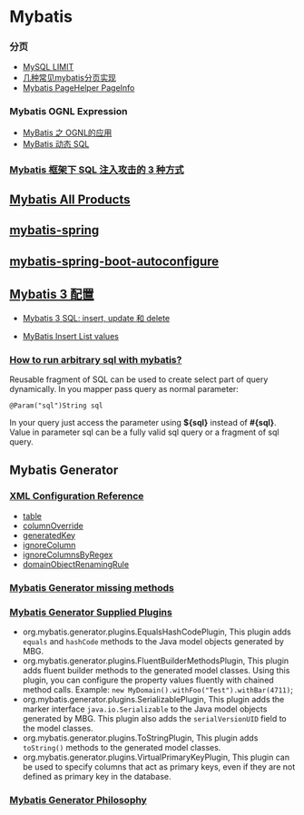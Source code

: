 # Mybatis

### 分页

* [MySQL LIMIT](https://www.mysqltutorial.org/mysql-limit.aspx)
* [几种常见mybatis分页实现](https://blog.csdn.net/feinifi/article/details/88769101)
* [Mybatis PageHelper PageInfo](https://github.com/pagehelper/Mybatis-PageHelper/blob/master/src/main/java/com/github/pagehelper/PageInfo.java)

### Mybatis OGNL Expression

* [MyBatis 之 OGNL的应用](https://blog.csdn.net/u013952133/article/details/79856198)
* [MyBatis 动态 SQL](https://www.jianshu.com/p/681c6de9f20a)

### [Mybatis 框架下 SQL 注入攻击的 3 种方式](https://www.huaweicloud.com/articles/496ce6f4fa4e99c0003b25ef83f0d5e7.html)

## [Mybatis All Products](https://blog.mybatis.org/p/products.html)

## [mybatis-spring](http://mybatis.org/spring/zh/index.html)

## [mybatis-spring-boot-autoconfigure](http://mybatis.org/spring-boot-starter/mybatis-spring-boot-autoconfigure/)

## [Mybatis 3 配置](https://mybatis.org/mybatis-3/zh/configuration.html)

* [Mybatis 3 SQL: insert, update 和 delete](https://mybatis.org/mybatis-3/zh/sqlmap-xml.html#insert_update_and_delete)

* [MyBatis Insert List values](https://stackoverflow.com/a/45693515)

### [How to run arbitrary sql with mybatis?](https://stackoverflow.com/a/47866375/7379661)

Reusable fragment of SQL can be used to create select part of query dynamically. In you mapper pass query as normal parameter:

`@Param("sql")String sql`

In your query just access the parameter using **${sql}** instead of **#{sql}**. Value in parameter sql can be a fully valid sql query or a fragment of sql query.

## Mybatis Generator

### [XML Configuration Reference](http://mybatis.org/generator/configreference/xmlconfig.html)

* [table](http://mybatis.org/generator/configreference/table.html)
* [columnOverride](http://mybatis.org/generator/configreference/table.html)
* [generatedKey](http://mybatis.org/generator/configreference/generatedKey.html)
* [ignoreColumn](http://mybatis.org/generator/configreference/ignoreColumn.html)
* [ignoreColumnsByRegex](http://mybatis.org/generator/configreference/ignoreColumnsByRegex.html)
* [domainObjectRenamingRule](http://mybatis.org/generator/configreference/domainObjectRenamingRule.html)

### [Mybatis Generator missing methods](https://stackoverflow.com/a/49159460)

### [Mybatis Generator Supplied Plugins](http://mybatis.org/generator/reference/plugins.html)

* org.mybatis.generator.plugins.EqualsHashCodePlugin, This plugin adds `equals` and `hashCode` methods to the Java model objects generated by MBG.
* org.mybatis.generator.plugins.FluentBuilderMethodsPlugin, This plugin adds fluent builder methods to the generated model classes. Using this plugin, you can configure the property values fluently with chained method calls. Example: `new MyDomain().withFoo("Test").withBar(4711)`; 
* org.mybatis.generator.plugins.SerializablePlugin, This plugin adds the marker interface `java.io.Serializable` to the Java model objects generated by MBG. This plugin also adds the `serialVersionUID` field to the model classes.
* org.mybatis.generator.plugins.ToStringPlugin, This plugin adds `toString()` methods to the generated model classes.
* org.mybatis.generator.plugins.VirtualPrimaryKeyPlugin, This plugin can be used to specify columns that act as primary keys, even if they are not defined as primary key in the database.

### [Mybatis Generator Philosophy](http://mybatis.org/generator/philosophy.html)

